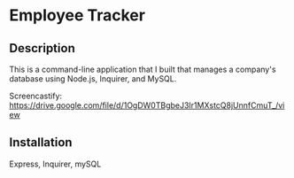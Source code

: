 # Employee Tracker

## Description

This is a command-line application that I built that manages a company's database using Node.js, Inquirer, and MySQL. 

Screencastify: https://drive.google.com/file/d/1OgDW0TBgbeJ3Ir1MXstcQ8jUnnfCmuT_/view

## Installation
Express, Inquirer, mySQL